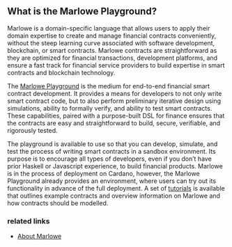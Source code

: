 ## What is the Marlowe Playground?
Marlowe is a domain-specific language that allows users to apply their domain expertise to create and manage financial contracts conveniently, without the steep learning curve associated with software development, blockchain, or smart contracts. Marlowe contracts are straightforward as they are optimized for financial transactions, development platforms, and ensure a fast track for financial service providers to build expertise in smart contracts and blockchain technology.

The [Marlowe Playground](https://alpha.marlowe.iohkdev.io/) is the medium for end-to-end financial smart contract development. It provides a means for developers to not only write smart contract code, but to also perform preliminary iterative design using simulations, ability to formally verify, and ability to test smart contracts. These capabilities, paired with a purpose-built DSL for finance ensures that the contracts are easy and straightforward to build, secure, verifiable, and rigorously tested. 

The playground is available to use so that you can develop, simulate, and test the process of writing smart contracts in a sandbox environment. Its purpose is to encourage all types of developers, even if you don’t have prior Haskell or Javascript experience, to build financial products. Marlowe is in the process of deployment on Cardano, however, the Marlowe Playground already provides an environment, where users can try out its functionality in advance of the full deployment. A set of [tutorials](https://alpha.marlowe.iohkdev.io/tutorial/index.html) is available that outlines example contracts and overview information on Marlowe and how contracts should be modelled. 

### related links
- [About Marlowe](marlowe-explainer.md)

